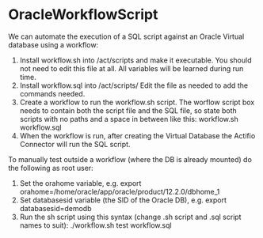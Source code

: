 # OracleWorkflowScript

We can automate the execution of a SQL script against an Oracle Virtual database using a workflow:

1. Install workflow.sh into /act/scripts and make it executable. You should not need to edit this file at all. All variables will be learned during run time. 
1. Install workflow.sql into /act/scripts/ Edit the file as needed to add the commands needed. 
1. Create a workflow to run the workflow.sh script. The worflow script box needs to contain both the script file and the SQL file, so state both scripts with no paths and a space in between like this: workflow.sh workflow.sql
1. When the workflow is run, after creating the Virtual Database the Actifio Connector will run the SQL script.

To manually test outside a workflow (where the DB is already mounted) do the following as root user:

1.  Set the orahome variable,  e.g.     export orahome=/home/oracle/app/oracle/product/12.2.0/dbhome_1
1.  Set databasesid variable (the SID of the Oracle DB),  e.g.   export databasesid=demodb
1.  Run the sh script using this syntax (change .sh script and .sql script names to suit):    ./workflow.sh test workflow.sql

